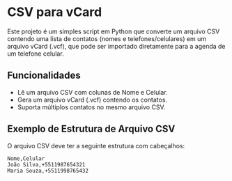 # CSV para vCard

Este projeto é um simples script em Python que converte um arquivo CSV contendo uma lista de contatos (nomes e telefones/celulares) em um arquivo vCard (.vcf), que pode ser importado diretamente para a agenda de um telefone celular.

## Funcionalidades

- Lê um arquivo CSV com colunas de Nome e Celular.
- Gera um arquivo vCard (.vcf) contendo os contatos.
- Suporta múltiplos contatos no mesmo arquivo CSV.

## Exemplo de Estrutura de Arquivo CSV

O arquivo CSV deve ter a seguinte estrutura com cabeçalhos:

```csv
Nome,Celular
João Silva,+5511987654321
Maria Souza,+5511998765432
```